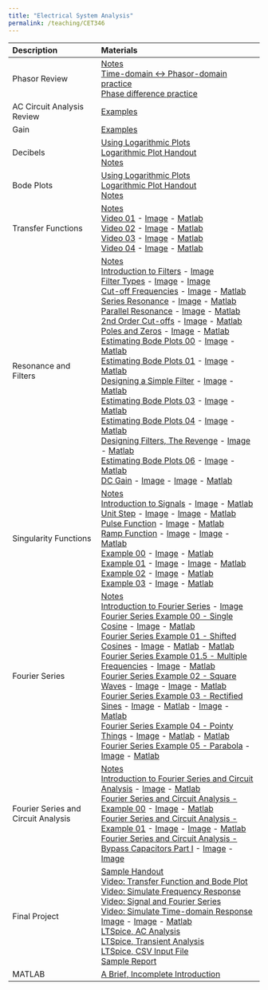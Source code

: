 ```yaml
---
title: "Electrical System Analysis"
permalink: /teaching/CET346
---
```


| Description                       | Materials                                        | 
| :--------------------             | :-----------------------                         |
| Phasor Review       | [Notes](/files/BookPages_Chapter03.pdf)<br>[Time-domain <-> Phasor-domain practice](/files/CET346TimeToPhasor.m)<br>[Phase difference practice](/files/CET346PhaseDifference.m) |
| AC Circuit Analysis Review       | [Examples](/files/BookPages_Chapter04.pdf) |
| Gain       | [Examples](/files/BookPages_Chapter06.pdf) |
| Decibels       | [Using Logarithmic Plots](/files/CET346LogScaleSlides.pdf)<br>[Logarithmic Plot Handout](/files/LogScaleHandout.pdf)<br>[Notes](/files/BookPages_Chapter08.pdf) |
| Bode Plots       | [Using Logarithmic Plots](/files/CET346LogScaleSlides.pdf)<br>[Logarithmic Plot Handout](/files/LogScaleHandout.pdf)<br>[Notes](/files/BookPages_Chapter09.pdf) |
| Transfer Functions       | [Notes](/files/BookPages_Chapter10.pdf) <br> [Video 01](https://youtu.be/8Lx0Ov_kaOY) - [Image](/files/CET346/TF01.png) - [Matlab](/files/CET346/CET346_TF01.m) <br> [Video 02](https://youtu.be/DVmzAq3DHrA) - [Image](/files/CET346/TF02.png) - [Matlab](/files/CET346/CET346_TF02.m) <br> [Video 03](https://youtu.be/725d-KC00Oc) - [Image](/files/CET346/TF03.png) - [Matlab](/files/CET346/CET346_TF03.m) <br> [Video 04](https://youtu.be/ElcsIRa50Mo) - [Image](/files/CET346/TF04.png) - [Matlab](/files/CET346/CET346_TF04.m)|
| Resonance and Filters       | [Notes](/files/BookPages_Chapter11.pdf) <br> [Introduction to Filters](https://youtu.be/0Ef1EeSOTew) - [Image](/files/CET346/Filters00.png) <br> [Filter Types](https://youtu.be/0-0K5I-Jgos) - [Image](/files/CET346/Filters01a.png) - [Image](/files/CET346/Filters01b.png) <br> [Cut-off Frequencies](https://youtu.be/_XIvkeAQh_Y) - [Image](/files/CET346/Filters02.png) - [Matlab](/files/CET346/CET346_Filters02.m) <br> [Series Resonance](https://youtu.be/u_qbVt8GdjM) - [Image](/files/CET346/Resonance03.png) - [Matlab](/files/CET346/CET346_Resonance.m) <br> [Parallel Resonance](https://youtu.be/1336IpqrCcg) - [Image](/files/CET346/Resonance04.png) - [Matlab](/files/CET346/CET346_Resonance02.m) <br> [2nd Order Cut-offs](https://youtu.be/4Y_yuGt76mA) - [Image](/files/CET346/Resonance05.png) - [Matlab](/files/CET346/CET346_Resonance03.m) <br> [Poles and Zeros](https://youtu.be/Lspt8z_azZg) - [Image](/files/CET346/PolesZeros06.png) - [Matlab](/files/CET346/CET346_PolesZeros04.m) <br> [Estimating Bode Plots 00](https://youtu.be/qNzL5ejEETI) - [Image](/files/CET346/Bodes/Bode00.png) - [Matlab](/files/CET346/Bodes/CET346_Bode00.m) <br> [Estimating Bode Plots 01](https://youtu.be/3YQ2tMUJ1xU) - [Image](/files/CET346/Bodes/Bode01.png) - [Matlab](/files/CET346/Bodes/CET346_Bode01.m) <br> [Designing a Simple Filter](https://youtu.be/gO8d_rw2ryA) - [Image](/files/CET346/Bodes/BodeDesign02.png) - [Matlab](/files/CET346/Bodes/CET346_BodeDesign02.m) <br> [Estimating Bode Plots 03](https://youtu.be/GHTjxspHUxs) - [Image](/files/CET346/Bodes/Bode03.png) - [Matlab](/files/CET346/Bodes/CET346_Bode03.m) <br> [Estimating Bode Plots 04](https://youtu.be/DhpriLVdkVk) - [Image](/files/CET346/Bodes/Bode04.png) - [Matlab](/files/CET346/Bodes/CET346_Bode04.m) <br> [Designing Filters, The Revenge](https://youtu.be/HL4WZb3JJrM) - [Image](/files/CET346/Bodes/BodeDesign05.png) - [Matlab](/files/CET346/Bodes/CET346_BodeDesign05.m) <br> [Estimating Bode Plots 06](https://youtu.be/nJnFpHTQtEQ) - [Image](/files/CET346/Bodes/Bode06.png) - [Matlab](/files/CET346/Bodes/CET346_Bode06.m) <br> [DC Gain](https://youtu.be/RPOA7ovUi3E) - [Image](/files/CET346/Bodes/DCGain00a.png) - [Image](/files/CET346/Bodes/DCGain00b.png) - [Matlab](/files/CET346/Bodes/CET346_DCGain.m) |
|  Singularity Functions       | [Notes](/files/BookPages_Chapter12.pdf) <br> [Introduction to Signals](https://youtu.be/bAagflLMDqg) - [Image](/files/CET346/Singularity/CET346_12_IntroToSignals.png) - [Matlab](/files/CET346/Singularity/CET346_SignalIntro.m) <br> [Unit Step](https://youtu.be/wkXf78RdfkE) - [Image](/files/CET346/Singularity/CET346_12_UnitStep00.png) - [Image](/files/CET346/Singularity/CET346_12_UnitStep01.png) - [Matlab](/files/CET346/Singularity/CET346_12_StepFunction.m) <br> [Pulse Function](https://youtu.be/p5YsMfPzcMI) - [Image](/files/CET346/Singularity/CET346_12_Pulse00.png) - [Matlab](/files/CET346/Singularity/CET346_12_PulseFunction.m) <br> [Ramp Function](https://youtu.be/wpJRW3mRgLk) - [Image](/files/CET346/Singularity/CET346_12_Ramp00.png) - [Image](/files/CET346/Singularity/CET346_12_Ramp01.png) - [Matlab](/files/CET346/Singularity/CET346_12_RampFunction.m) <br> [Example 00](https://youtu.be/Kr3qKy_kNXA) - [Image](/files/CET346/Singularity/CET346_Example00.png) - [Matlab](/files/CET346/Singularity/Example00.m) <br> [Example 01](https://youtu.be/Luer_uLY5F0) - [Image](/files/CET346/Singularity/CET346_Example01a.png) - [Image](/files/CET346/Singularity/CET346_Example01b.png) - [Matlab](/files/CET346/Singularity/Example01.m) <br> [Example 02](https://youtu.be/u4YADGfAHf0) - [Image](/files/CET346/Singularity/CET346_Example02.png) - [Matlab](/files/CET346/Singularity/Example02.m) <br> [Example 03](https://youtu.be/BeDAe8Up3UE) - [Image](/files/CET346/Singularity/CET346_Example03.png) - [Matlab](/files/CET346/Singularity/Example03.m) |
|  Fourier Series       | [Notes](/files/BookPages_Chapter13.pdf) <br> [Introduction to Fourier Series](https://youtu.be/_XZ4RMIlmjA) - [Image](/files/CET346/Fourier/CET346_13_IntroToFourier.png) <br> [Fourier Series Example 00 - Single Cosine](https://youtu.be/s34hEQihvGM) - [Image](/files/CET346/Fourier/CET346_13_Example00_SingleCosine.png) - [Matlab](/files/CET346/Fourier/CET346_13_Example00_SingleCosine.m) <br> [Fourier Series Example 01 - Shifted Cosines](https://youtu.be/VOFkT8tuWfI) - [Image](/files/CET346/Fourier/CET346_13_Example01_ShiftedCosine.png) - [Matlab](/files/CET346/Fourier/CET346_13_Example01_SingleSine.m) - [Matlab](/files/CET346/Fourier/CET346_13_Example01_ShiftedCosine.m) <br> [Fourier Series Example 01.5 - Multiple Frequencies](https://youtu.be/0zTA0JPj8bo) - [Image](/files/CET346/Fourier/CET346_13_Example01.5_MultipleFrequencies.png) - [Matlab](/files/CET346/Fourier/CET346_13_Example01_5_MultipleFrequencies.m) <br> [Fourier Series Example 02 - Square Waves](https://youtu.be/Qp-xWAy6llM) - [Image](/files/CET346/Fourier/CET346_13_Example02_SquareWave_a.png) - [Image](/files/CET346/Fourier/CET346_13_Example02_SquareWave_b.png) - [Matlab](/files/CET346/Fourier/CET346_13_Example02_SquareWave.m) <br> [Fourier Series Example 03 - Rectified Sines](https://youtu.be/KsGUOcrDp2Y) - [Image](/files/CET346/Fourier/CET346_13_Example03_HalfWaveRectified.png) - [Matlab](/files/CET346/Fourier/CET346_13_Example03_HalfWaveRectified.m) - [Image](/files/CET346/Fourier/CET346_13_Example03_FullWaveRectified.png) - [Matlab](/files/CET346/Fourier/CET346_13_Example03_FullWaveRectified.m) <br> [Fourier Series Example 04 - Pointy Things](https://youtu.be/pKH3Vn4UG64) - [Image](/files/CET346/Fourier/CET346_13_Example04_PointyThings.png) - [Matlab](/files/CET346/Fourier/CET346_13_Example04_Sawtooth.m) - [Matlab](/files/CET346/Fourier/CET346_13_Example04_Triangle.m) <br> [Fourier Series Example 05 - Parabola](https://youtu.be/-v1VcqcK73w) - [Image](/files/CET346/Fourier/CET346_13_Example05_Parabola.png) - [Matlab](/files/CET346/Fourier/CET346_13_Example05_Parabola.m) |
|  Fourier Series and Circuit Analysis       | [Notes](/files/BookPages_Chapter14.pdf) <br> [Introduction to Fourier Series and Circuit Analysis](https://youtu.be/Dip5340QNwQ) - [Image](/files/CET346/FourierCktAnalysis/CET346_14_IntroFourierCktAnalysis.png) - [Matlab](/files/CET346/FourierCktAnalysis/CET346_14_IntroFourierCktAnalysis.m) <br> [Fourier Series and Circuit Analysis - Example 00](https://youtu.be/wfiWYESh-s0) - [Image](/files/CET346/FourierCktAnalysis/CET346_14_Example00.png) - [Matlab](/files/CET346/FourierCktAnalysis/CET346_14_Example00.m) <br> [Fourier Series and Circuit Analysis - Example 01](https://youtu.be/g4Bj7jUGS9s) - [Image](/files/CET346/FourierCktAnalysis/CET346_14_Example01a.png) - [Image](/files/CET346/FourierCktAnalysis/CET346_14_Example01b.png) - [Matlab](/files/CET346/FourierCktAnalysis/CET346_14_Example01.m) <br> [Fourier Series and Circuit Analysis - Bypass Capacitors Part I](https://youtu.be/U9YW7UIRVLY) - [Image](/files/CET346/FourierCktAnalysis/CET346_14_bypass_00a.png) - [Image](/files/CET346/FourierCktAnalysis/CET346_14_bypass_00b.png) |
|  Final Project       | [Sample Handout](/files/CET346/FinalProject/CET346FinalProjectHandout_Sample.pdf) <br> [Video: Transfer Function and Bode Plot](https://youtu.be/6z2fwAKojt0) <br> [Video: Simulate Frequency Response](https://youtu.be/zO-3nXEp_eY) <br> [Video: Signal and Fourier Series](https://youtu.be/_ESePOxpA_M) <br> [Video: Simulate Time-domain Response](https://youtu.be/NGnSh6_VNiU) <br> [Image](/files/CET346/FinalProject/CET46ProjectDemo00.png) - [Image](/files/CET346/FinalProject/CET46ProjectDemo01.png) - [Matlab](/files/CET346/FinalProject/CET346FinalProjectMatlab_Sample.m) <br> [LTSpice, AC Analysis](/files/CET346/FinalProject/CET346FinalProject_ACSweep.asc) <br> [LTSpice, Transient Analysis](/files/CET346/FinalProject/CET346FinalProject_PWLInput.asc) <br> [LTSpice, CSV Input File](/files/CET346/FinalProject/input.txt)  <br> [Sample Report](/files/CET346/FinalProject/CET346FinalProjectReport_Sample.pdf) | 
|  MATLAB       | [A Brief, Incomplete Introduction](/files/BookPages_Chapter02.pdf) | 
